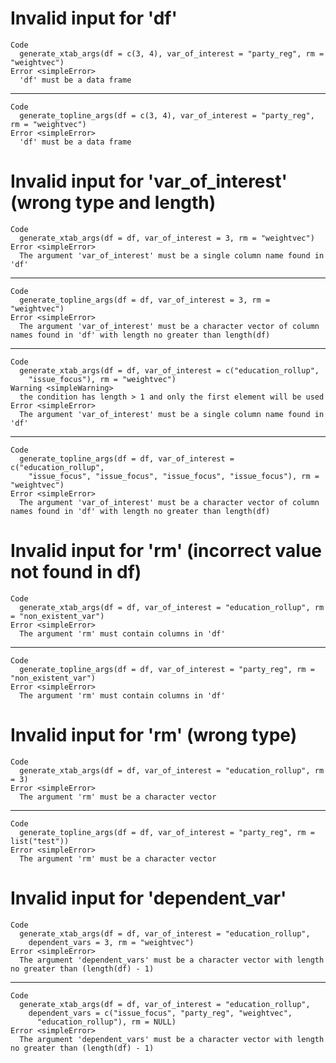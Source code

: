 # Invalid input for 'df'

    Code
      generate_xtab_args(df = c(3, 4), var_of_interest = "party_reg", rm = "weightvec")
    Error <simpleError>
      'df' must be a data frame

---

    Code
      generate_topline_args(df = c(3, 4), var_of_interest = "party_reg", rm = "weightvec")
    Error <simpleError>
      'df' must be a data frame

# Invalid input for 'var_of_interest' (wrong type and length)

    Code
      generate_xtab_args(df = df, var_of_interest = 3, rm = "weightvec")
    Error <simpleError>
      The argument 'var_of_interest' must be a single column name found in 'df'

---

    Code
      generate_topline_args(df = df, var_of_interest = 3, rm = "weightvec")
    Error <simpleError>
      The argument 'var_of_interest' must be a character vector of column names found in 'df' with length no greater than length(df)

---

    Code
      generate_xtab_args(df = df, var_of_interest = c("education_rollup",
        "issue_focus"), rm = "weightvec")
    Warning <simpleWarning>
      the condition has length > 1 and only the first element will be used
    Error <simpleError>
      The argument 'var_of_interest' must be a single column name found in 'df'

---

    Code
      generate_topline_args(df = df, var_of_interest = c("education_rollup",
        "issue_focus", "issue_focus", "issue_focus", "issue_focus"), rm = "weightvec")
    Error <simpleError>
      The argument 'var_of_interest' must be a character vector of column names found in 'df' with length no greater than length(df)

# Invalid input for 'rm' (incorrect value not found in df)

    Code
      generate_xtab_args(df = df, var_of_interest = "education_rollup", rm = "non_existent_var")
    Error <simpleError>
      The argument 'rm' must contain columns in 'df'

---

    Code
      generate_topline_args(df = df, var_of_interest = "party_reg", rm = "non_existent_var")
    Error <simpleError>
      The argument 'rm' must contain columns in 'df'

# Invalid input for 'rm' (wrong type)

    Code
      generate_xtab_args(df = df, var_of_interest = "education_rollup", rm = 3)
    Error <simpleError>
      The argument 'rm' must be a character vector

---

    Code
      generate_topline_args(df = df, var_of_interest = "party_reg", rm = list("test"))
    Error <simpleError>
      The argument 'rm' must be a character vector

# Invalid input for 'dependent_var'

    Code
      generate_xtab_args(df = df, var_of_interest = "education_rollup",
        dependent_vars = 3, rm = "weightvec")
    Error <simpleError>
      The argument 'dependent_vars' must be a character vector with length no greater than (length(df) - 1)

---

    Code
      generate_xtab_args(df = df, var_of_interest = "education_rollup",
        dependent_vars = c("issue_focus", "party_reg", "weightvec",
          "education_rollup"), rm = NULL)
    Error <simpleError>
      The argument 'dependent_vars' must be a character vector with length no greater than (length(df) - 1)

